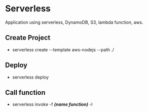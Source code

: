 # Serverless

Application using serverless, DynamoDB, S3, lambda function, aws.

## Create Project

- serverless create --template aws-nodejs --path ./

## Deploy

- serverless deploy

## Call function

- serverless invoke -f  ***(name function)***  -l
